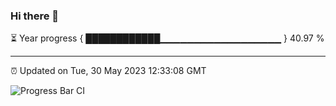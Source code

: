 ### Hi there 👋

⏳ Year progress { ████████████▁▁▁▁▁▁▁▁▁▁▁▁▁▁▁▁▁▁ } 40.97 %

---

⏰ Updated on Tue, 30 May 2023 12:33:08 GMT

![Progress Bar CI](https://github.com/liununu/liununu/workflows/Progress%20Bar%20CI/badge.svg)
